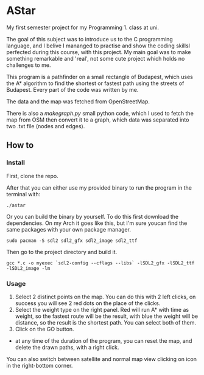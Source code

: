 # AStar

My first semester project for my Programming 1. class at uni.

The goal of this subject was to introduce us to the C programming language, and I belive I mananged to practise and show the coding skillsI perfected during this course, with this project. My main goal was to make something remarkable and 'real', not some cute project which holds no challenges to me.

This program is a pathfinder on a small rectangle of Budapest, which uses the A* algorithm to find the shortest or fastest path using the streets of Budapest. Every part of the code was written by me.

The data and the map was fetched from OpenStreetMap.

There is also a *makegraph.py* small python code, which I used to fetch the map from OSM then convert it to a graph, which data was separated into two .txt file (nodes and edges).

## How to

### Install

First, clone the repo.

After that you can either use my provided binary to run the program in the terminal with:

```
./astar
```

Or you can build the binary by yourself. To do this first download the dependencies. On my Arch it goes like this, but I'm sure youcan find the same packages with your own package manager.

```
sudo pacman -S sdl2 sdl2_gfx sdl2_image sdl2_ttf
```

Then go to the project directory and build it.

```
gcc *.c -o myexec `sdl2-config --cflags --libs` -lSDL2_gfx -lSDL2_ttf -lSDL2_image -lm
```

### Usage

1. Select 2 distinct points on the map. You can do this with 2 left clicks, on success you will see 2 red dots on the place of the clicks.
2. Select the weight type on the right panel. Red will run A* with time as weight, so the fastest route will be the result, with blue the weight will be distance, so the result is the shortest path. You can select both of them.
3. Click on the GO button.

+ at any time of the duration of the program, you can reset the map, and delete the drawn paths, with a right click.

You can also switch between satellite and normal map view clicking on icon in the right-bottom corner.
